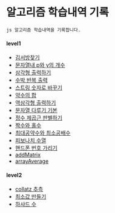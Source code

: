 # 알고리즘 학습내역 기록

```
js 알고리즘 학습내역을 기록합니다.
```
#### level1
+ [김서방찾기](./level1/김서방찾기.js)
+ [문자열내 p와 y의 개수](./level1/문자열내p와y의개수.js)
+ [삼각형 출력하기](./level1/삼각형출력하기.js)
+ [수박 반복 출력](./level1/수박.js)
+ [스트링 숫자로 바꾸기](./level1/스트링숫자로바꾸기.js)
+ [약수의 합](./level1/약수의합.js)
+ [역삼각형 출력하기](./level1/역삼각형출력하기.js)
+ [문자열 다루기 기본](./level1/문자열다루기기본.js)
+ [정수 제곱근 판별하기](./level1/정수제곱근판별하기.js)
+ [짝수와 홀수](./level1/짝수와홀수.js)
+ [최대공약수와 최소공배수](./level1/최대공약수와최소공배수.js)
+ [피보나치 수열](./level1/피보나치수열.js)
+ [핸드폰 번호 가리기](./level1/핸드폰번호가리기.js)
+ [addMatrix](./level1/addMatrix.js)
+ [arrayAverage](./level1/arrayAverage.js)

#### level2
+ [collatz 추측](./level2/collatz추측.js)
+ [최소값 만들기](./level2/최소값만들기.js)
+ [하샤드 수](./level2/하샤드수.js)
